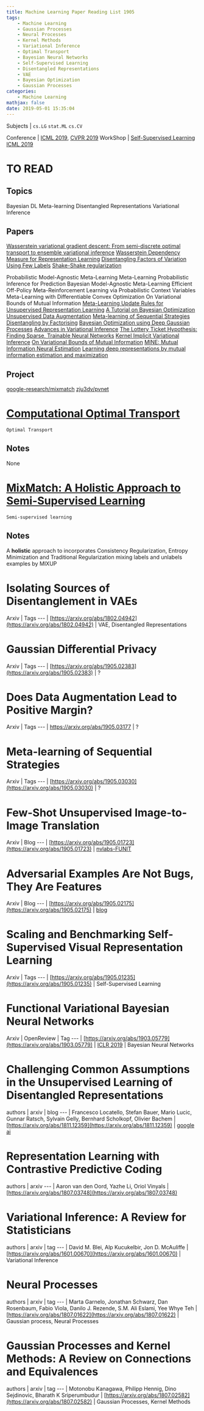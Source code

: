 ```yaml
---
title: Machine Learning Paper Reading List 1905
tags:
	- Machine Learning
	- Gaussian Processes
	- Neural Processes
	- Kernel Methods
	- Variational Inference
	- Optimal Transport
	- Bayesian Neural Networks
	- Self-Supervised Learning
	- Disentangled Representations
	- VAE
	- Bayesian Optimization
	- Gaussian Processes
categories:
	- Machine Learning
mathjax: false
date: 2019-05-01 15:35:04
---
```


Subjects | `cs.LG` `stat.ML` `cs.CV`

Conference | [ICML 2019](https://icml.cc/Conferences/2019/AcceptedPapersInitial), [CVPR 2019](http://cvpr2019.thecvf.com/program/main_conference#program_schedule)
WorkShop | [Self-Supervised Learning ICML 2019](https://sites.google.com/view/self-supervised-icml2019)

<!--more-->

# TO READ

## Topics
Bayesian DL
Meta-learning
Disentangled Representations
Variational Inference

## Papers
[Wasserstein variational gradient descent: From semi-discrete optimal transport to ensemble variational inference](https://arxiv.org/abs/1811.02827)
[Wasserstein Dependency Measure for Representation Learning](https://arxiv.org/abs/1903.11780)
[Disentangling Factors of Variation Using Few Labels](https://arxiv.org/abs/1905.01258)
[Shake-Shake regularization](https://arxiv.org/abs/1705.07485)

Probabilistic Model-Agnostic Meta-Learning
Meta-Learning Probabilistic Inference for Prediction
Bayesian Model-Agnostic Meta-Learning
Efficient Off-Policy Meta-Reinforcement Learning via Probabilistic Context Variables
Meta-Learning with Differentiable Convex Optimization
On Variational Bounds of Mutual Information
[Meta-Learning Update Rules for Unsupervised Representation Learning](https://arxiv.org/abs/1804.00222)
[A Tutorial on Bayesian Optimization](https://arxiv.org/abs/1807.02811)
[Unsupervised Data Augmentation](https://arxiv.org/abs/1904.12848)
[Meta-learning of Sequential Strategies](https://arxiv.org/abs/1905.03030)
[Disentangling by Factorising](https://arxiv.org/abs/1802.05983)
[Bayesian Optimization using Deep Gaussian Processes](https://arxiv.org/abs/1905.03350)
[Advances in Variational Inference](https://arxiv.org/abs/1711.05597)
[The Lottery Ticket Hypothesis: Finding Sparse, Trainable Neural Networks](https://arxiv.org/abs/1803.03635)
[Kernel Implicit Variational Inference](https://arxiv.org/abs/1705.10119)
[On Variational Bounds of Mutual Information](https://arxiv.org/abs/1905.06922v1)
[MINE: Mutual Information Neural Estimation](https://arxiv.org/abs/1801.04062)
[Learning deep representations by mutual information estimation and maximization](https://arxiv.org/abs/1808.06670)

## Project
[google-research/mixmatch](https://github.com/google-research/mixmatch/blob/master/mixup.py)
[zju3dv/pvnet](https://github.com/zju3dv/pvnet)

# [Computational Optimal Transport](https://arxiv.org/abs/1803.00567)
`Optimal Transport`
## Notes
None

# [MixMatch: A Holistic Approach to Semi-Supervised Learning](https://arxiv.org/abs/1905.02249)
`Semi-supervised learning`
## Notes
A **holistic** approach to incorporates Consistency Regularization, Entropy Minimization and Traditional Regularization
mixing labels and unlabels examples by MIXUP


# Isolating Sources of Disentanglement in VAEs
Arxiv | Tags
--- |
[https://arxiv.org/abs/1802.04942](https://arxiv.org/abs/1802.04942) | VAE,  Disentangled Representations

# Gaussian Differential Privacy
Arxiv | Tags
--- |
[https://arxiv.org/abs/1905.02383](https://arxiv.org/abs/1905.02383) | ?

# Does Data Augmentation Lead to Positive Margin?
Arxiv | Tags
--- |
https://arxiv.org/abs/1905.03177 | ?

# Meta-learning of Sequential Strategies
Arxiv | Tags
--- |
[https://arxiv.org/abs/1905.03030](https://arxiv.org/abs/1905.03030) | ?

# Few-Shot Unsupervised Image-to-Image Translation
Arxiv | Blog
--- |
[https://arxiv.org/abs/1905.01723](https://arxiv.org/abs/1905.01723) | [nvlabs-FUNIT](https://nvlabs.github.io/FUNIT/)


# Adversarial Examples Are Not Bugs, They Are Features
Arxiv | Blog
--- |
[https://arxiv.org/abs/1905.02175](https://arxiv.org/abs/1905.02175) | [blog](http://gradientscience.org/adv/)

# Scaling and Benchmarking Self-Supervised Visual Representation Learning
Arxiv | Tags
--- |
[https://arxiv.org/abs/1905.01235](https://arxiv.org/abs/1905.01235) | Self-Supervised Learning

# Functional Variational Bayesian Neural Networks
Arxiv | OpenReview | Tag
--- |
[https://arxiv.org/abs/1903.05779](https://arxiv.org/abs/1903.05779) | [ICLR 2019](https://openreview.net/forum?id=rkxacs0qY7) | Bayesian Neural Networks

# Challenging Common Assumptions in the Unsupervised Learning of Disentangled Representations
authors | arxiv | blog
--- |
Francesco Locatello, Stefan Bauer, Mario Lucic, Gunnar Ratsch, Sylvain Gelly, Bernhard Scholkopf, Olivier Bachem | [https://arxiv.org/abs/1811.12359](https://arxiv.org/abs/1811.12359) | [google ai](https://ai.googleblog.com/2019/04/evaluating-unsupervised-learning-of.html)


# Representation Learning with Contrastive Predictive Coding
authors | arxiv
--- |
Aaron van den Oord, Yazhe Li, Oriol Vinyals | [https://arxiv.org/abs/1807.03748](https://arxiv.org/abs/1807.03748)

# Variational Inference: A Review for Statisticians
authors | arxiv | tag
--- |
David M. Blei, Alp Kucukelbir, Jon D. McAuliffe | [https://arxiv.org/abs/1601.00670](https://arxiv.org/abs/1601.00670) | Variational Inference

# Neural Processes
authors | arxiv | tag
--- |
Marta Garnelo, Jonathan Schwarz, Dan Rosenbaum, Fabio Viola, Danilo J. Rezende, S.M. Ali Eslami, Yee Whye Teh | [https://arxiv.org/abs/1807.01622](https://arxiv.org/abs/1807.01622) | Gaussian process, Neural Processes

# Gaussian Processes and Kernel Methods: A Review on Connections and Equivalences
authors | arxiv | tag
--- |
Motonobu Kanagawa, Philipp Hennig, Dino Sejdinovic, Bharath K Sriperumbudur | [https://arxiv.org/abs/1807.02582](https://arxiv.org/abs/1807.02582) | Gaussian Processes, Kernel Methods
